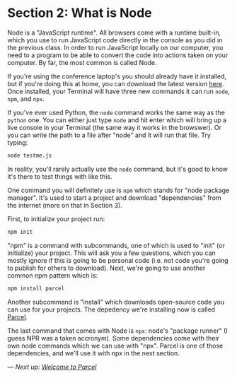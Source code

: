 # Section 2: What is Node
Node is a "JavaScript runtime". All browsers come with a runtime built-in, which you use to run JavaScript code directly in the console as you did in the previous class. In order to run JavaScript locally on our computer, you need to a program to be able to convert the code into actions taken on your computer. By far, the most common is called Node. 

If you're using the conference laptop's you should already have it installed, but if you're doing this at home, you can download the latest version [here](https://nodejs.org/en/download/). Once installed, your Terminal will have three new commands it can run `node`, `npm`, and `npx`.

If you've ever used Python, the `node` command works the same way as the `python` one. You can either just type `node` and hit enter which will bring up a live console in your Terminal (the same way it works in the browswer). Or you can write the path to a file after "node" and it will run that file. Try typing:

```bash
node testme.js
```

In reality, you'll rarely actually use the `node` command, but it's good to know it's there to test things with like this. 

One command you will definitely use is `npm` which stands for "node package manager". It's used to start a project and download "dependencies" from the internet (more on that in Section 3). 

First, to initialize your project run:
```bash
npm init
```

"npm" is a command with subcommands, one of which is used to "init" (or initialize) your project. This will ask you a few questions, which you can mostly ignore if this is going to be personal code (i.e. not code you're going to publish for others to download). Next, we're going to use another common npm pattern which is:

```bash
npm install parcel
```

Another subcommand is "install" which downloads open-source code you can use for your projects. The depedency we're installing now is called [Parcel](https://parceljs.org/). 

The last command that comes with Node is `npx`: node's "package runner" (I guess NPR was a taken accronym). Some dependencies come with their own node commands which we can use with "npx". Parcel is one of those dependencies, and we'll use it with npx in the next section.

*–– Next up: [Welcome to Parcel](./3%20– Welcome%20to%20Parcel.md)*